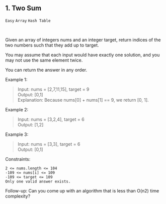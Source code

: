 ## 1. Two Sum


`Easy` `Array` `Hash Table`

<br>

Given an array of integers nums and an integer target, return indices of the two numbers such that they add up to target.

You may assume that each input would have exactly one solution, and you may not use the same element twice.

You can return the answer in any order.

 

Example 1:

> Input: nums = [2,7,11,15], target = 9 <br>
> Output: [0,1] <br>
> Explanation: Because nums[0] + nums[1] == 9, we return [0, 1]. <br>

Example 2:

> Input: nums = [3,2,4], target = 6 <br>
> Output: [1,2] <br>

Example 3:

> Input: nums = [3,3], target = 6 <br>
> Output: [0,1] <br>

 

Constraints:

    2 <= nums.length <= 104
    -109 <= nums[i] <= 109
    -109 <= target <= 109
    Only one valid answer exists.

 
Follow-up: Can you come up with an algorithm that is less than O(n2) time complexity?
